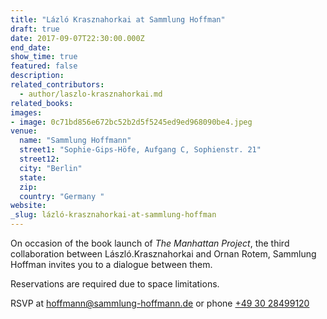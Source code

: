 ```yaml
---
title: "Lázló Krasznahorkai at Sammlung Hoffman"
draft: true
date: 2017-09-07T22:30:00.000Z
end_date:
show_time: true
featured: false
description:
related_contributors:
  - author/laszlo-krasznahorkai.md
related_books:
images:
- image: 0c71bd856e672bc52b2d5f5245ed9ed968090be4.jpeg
venue:
  name: "Sammlung Hoffmann"
  street1: "Sophie-Gips-Höfe, Aufgang C, Sophienstr. 21"
  street12:
  city: "Berlin"
  state:
  zip:
  country: "Germany "
website:
_slug: lázló-krasznahorkai-at-sammlung-hoffman
---
```


On occasion of the book launch of _The Manhattan Project_, the third collaboration between László.Krasznahorkai and Ornan Rotem, Sammlung Hoffman invites you to a dialogue between them.

Reservations are required due to space limitations.

RSVP at [hoffmann@sammlung-hoffmann.<wbr>de](mailto:hoffmann@sammlung-hoffmann.de) or phone [+49 30 28499120](tel:+49_30_28499120)
